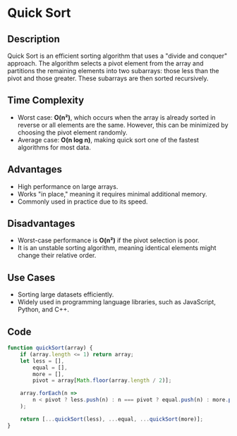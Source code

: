 # Quick Sort

## Description

Quick Sort is an efficient sorting algorithm that uses a "divide and conquer" approach. The algorithm selects a pivot element from the array and partitions the remaining elements into two subarrays: those less than the pivot and those greater. These subarrays are then sorted recursively.

## Time Complexity

- Worst case: **O(n²)**, which occurs when the array is already sorted in reverse or all elements are the same. However, this can be minimized by choosing the pivot element randomly.
- Average case: **O(n log n)**, making quick sort one of the fastest algorithms for most data.

## Advantages

- High performance on large arrays.
- Works "in place," meaning it requires minimal additional memory.
- Commonly used in practice due to its speed.

## Disadvantages

- Worst-case performance is **O(n²)** if the pivot selection is poor.
- It is an unstable sorting algorithm, meaning identical elements might change their relative order.

## Use Cases

- Sorting large datasets efficiently.
- Widely used in programming language libraries, such as JavaScript, Python, and C++.

## Code

```javascript
function quickSort(array) {
	if (array.length <= 1) return array;
	let less = [],
		equal = [],
		more = [],
		pivot = array[Math.floor(array.length / 2)];

	array.forEach(n =>
		n < pivot ? less.push(n) : n === pivot ? equal.push(n) : more.push(n)
	);

	return [...quickSort(less), ...equal, ...quickSort(more)];
}
```
